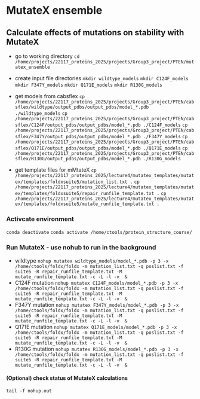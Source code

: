 # MutateX ensemble

## Calculate effects of mutations on stability with MutateX

- go to working directory
`cd /home/projects/22117_proteins_2025/projects/Group3_project/PTEN/mutatex_ensemble`

- create input file directories
`mkdir wildtype_models`
`mkdir C124F_models`
`mkdir F347Y_models`
`mkdir Q171E_models`
`mkdir R130G_models`

- get models from cabsflex
`cp /home/projects/22117_proteins_2025/projects/Group3_project/PTEN/cabsflex/wildtype/output_pdbs/output_pdbs/model_*.pdb ./wildtype_models`
`cp /home/projects/22117_proteins_2025/projects/Group3_project/PTEN/cabsflex/C124F/output_pdbs/output_pdbs/model_*.pdb ./C124F_models`
`cp /home/projects/22117_proteins_2025/projects/Group3_project/PTEN/cabsflex/F347Y/output_pdbs/output_pdbs/model_*.pdb ./F347Y_models`
`cp /home/projects/22117_proteins_2025/projects/Group3_project/PTEN/cabsflex/Q171E/output_pdbs/output_pdbs/model_*.pdb ./Q171E_models`
`cp /home/projects/22117_proteins_2025/projects/Group3_project/PTEN/cabsflex/R130G/output_pdbs/output_pdbs/model_*.pdb ./R130G_models`

- get template files for mMtateX
`cp /home/projects/22117_proteins_2025/lecture4/mutatex_templates/mutatex/templates/foldxsuite5/mutation_list.txt .`
`cp /home/projects/22117_proteins_2025/lecture4/mutatex_templates/mutatex/templates/foldxsuite5/repair_runfile_template.txt .`
`cp /home/projects/22117_proteins_2025/lecture4/mutatex_templates/mutatex/templates/foldxsuite5/mutate_runfile_template.txt .`

### Activcate environment ###
`conda deactivate`
`conda activate /home/ctools/protein_structure_course/`

### Run MutateX - use nohub to run in the background
- wildtype
`nohup mutatex wildtype_models/model_*.pdb -p 3 -x /home/ctools/foldx/foldx -m mutation_list.txt -q poslist.txt -f suite5 -R repair_runfile_template.txt -M mutate_runfile_template.txt -c -L -l -v  &`
- C124F mutation
`nohup mutatex C124F_models/model_*.pdb -p 3 -x /home/ctools/foldx/foldx -m mutation_list.txt -q poslist.txt -f suite5 -R repair_runfile_template.txt -M mutate_runfile_template.txt -c -L -l -v  &`
- F347Y mutation
`nohup mutatex F347Y_models/model_*.pdb -p 3 -x /home/ctools/foldx/foldx -m mutation_list.txt -q poslist.txt -f suite5 -R repair_runfile_template.txt -M mutate_runfile_template.txt -c -L -l -v  &`
- Q171E mutation
`nohup mutatex Q171E_models/model_*.pdb -p 3 -x /home/ctools/foldx/foldx -m mutation_list.txt -q poslist.txt -f suite5 -R repair_runfile_template.txt -M mutate_runfile_template.txt -c -L -l -v  &`
- R130G mutation
`nohup mutatex R130G_models/model_*.pdb -p 3 -x /home/ctools/foldx/foldx -m mutation_list.txt -q poslist.txt -f suite5 -R repair_runfile_template.txt -M mutate_runfile_template.txt -c -L -l -v  &`

#### (Optional) check status of MutateX calculations
`tail -f nohup.out`
